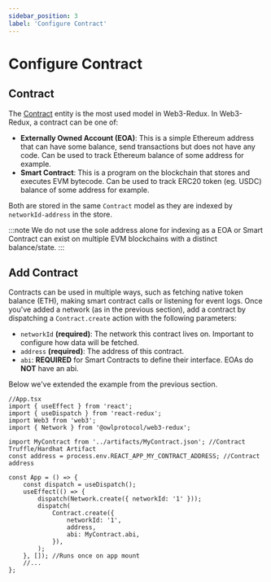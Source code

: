 ```yaml
---
sidebar_position: 3
label: 'Configure Contract'
---
```


# Configure Contract

## Contract

The [Contract](../web3-redux-reference/interfaces/Contract.Contract-1.md) entity is the most used model in Web3-Redux. In Web3-Redux, a contract can be one of:

-   **Externally Owned Account (EOA)**: This is a simple Ethereum address that can have some balance, send transactions but does not have any code. Can be used to track Ethereum balance of some address for example.
-   **Smart Contract**: This is a program on the blockchain that stores and executes EVM bytecode. Can be used to track ERC20 token (eg. USDC) balance of some address for example.

Both are stored in the same `Contract` model as they are indexed by `networkId-address` in the store.

:::note
We do not use the sole address alone for indexing as a EOA or Smart Contract can exist on multiple EVM blockchains with a distinct balance/state.
:::

## Add Contract

Contracts can be used in multiple ways, such as fetching native token balance (ETH), making smart contract calls or listening for event logs. Once you've added a network (as in the previous section), add a contract by dispatching a `Contract.create` action with the following parameters:

-   `networkId` **(required)**: The network this contract lives on. Important to configure how data will be fetched.
-   `address` **(required)**: The address of this contract.
-   `abi`: **REQUIRED** for Smart Contracts to define their interface. EOAs do **NOT** have an abi.

Below we've extended the example from the previous section.

```tsx
//App.tsx
import { useEffect } from 'react';
import { useDispatch } from 'react-redux';
import Web3 from 'web3';
import { Network } from '@owlprotocol/web3-redux';

import MyContract from '../artifacts/MyContract.json'; //Contract Truffle/Hardhat Artifact
const address = process.env.REACT_APP_MY_CONTRACT_ADDRESS; //Contract address

const App = () => {
    const dispatch = useDispatch();
    useEffect(() => {
        dispatch(Network.create({ networkId: '1' }));
        dispatch(
            Contract.create({
                networkId: '1',
                address,
                abi: MyContract.abi,
            }),
        );
    }, []); //Runs once on app mount
    //...
};
```
